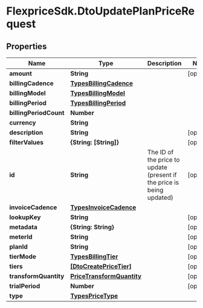 # FlexpriceSdk.DtoUpdatePlanPriceRequest

## Properties

Name | Type | Description | Notes
------------ | ------------- | ------------- | -------------
**amount** | **String** |  | [optional] 
**billingCadence** | [**TypesBillingCadence**](TypesBillingCadence.md) |  | 
**billingModel** | [**TypesBillingModel**](TypesBillingModel.md) |  | 
**billingPeriod** | [**TypesBillingPeriod**](TypesBillingPeriod.md) |  | 
**billingPeriodCount** | **Number** |  | 
**currency** | **String** |  | 
**description** | **String** |  | [optional] 
**filterValues** | **{String: [String]}** |  | [optional] 
**id** | **String** | The ID of the price to update (present if the price is being updated) | [optional] 
**invoiceCadence** | [**TypesInvoiceCadence**](TypesInvoiceCadence.md) |  | 
**lookupKey** | **String** |  | [optional] 
**metadata** | **{String: String}** |  | [optional] 
**meterId** | **String** |  | [optional] 
**planId** | **String** |  | [optional] 
**tierMode** | [**TypesBillingTier**](TypesBillingTier.md) |  | [optional] 
**tiers** | [**[DtoCreatePriceTier]**](DtoCreatePriceTier.md) |  | [optional] 
**transformQuantity** | [**PriceTransformQuantity**](PriceTransformQuantity.md) |  | [optional] 
**trialPeriod** | **Number** |  | [optional] 
**type** | [**TypesPriceType**](TypesPriceType.md) |  | 


